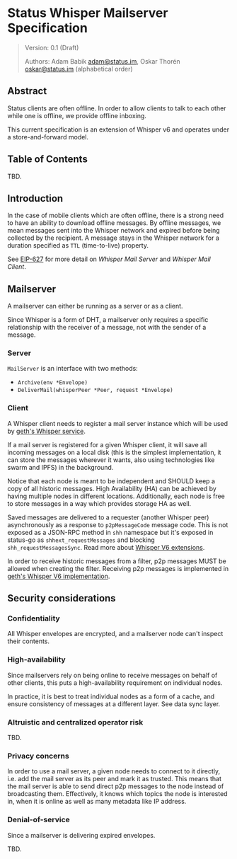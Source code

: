 # Status Whisper Mailserver Specification
> Version: 0.1 (Draft)
>
> Authors: Adam Babik <adam@status.im>, Oskar Thorén <oskar@status.im> (alphabetical order)

## Abstract

Status clients are often offline. In order to allow clients to talk to each other while one is offline, we provide offline inboxing.

This current specification is an extension of Whisper v6 and operates under a store-and-forward model.

## Table of Contents

TBD.

## Introduction

In the case of mobile clients which are often offline, there is a strong need to have an ability to download offline messages. By offline messages, we mean messages sent into the Whisper network and expired before being collected by the recipient. A message stays in the Whisper network for a duration specified as `TTL` (time-to-live) property.

See [EIP-627](https://eips.ethereum.org/EIPS/eip-627) for more detail on *Whisper Mail Server* and *Whisper Mail Client*.

## Mailserver

A mailserver can either be running as a server or as a client.

Since Whisper is a form of DHT, a mailserver only requires a specific relationship with the receiver of a message, not with the sender of a message.

### Server

<!-- TODO: This doesn't actually describe how to implement a mailserver -->

`MailServer` is an interface with two methods:
* `Archive(env *Envelope)`
* `DeliverMail(whisperPeer *Peer, request *Envelope)`

### Client

A Whisper client needs to register a mail server instance which will be used by [geth's Whisper service](https://github.com/ethereum/go-ethereum/blob/v1.8.23/whisper/whisperv6/whisper.go#L209-L213).

If a mail server is registered for a given Whisper client, it will save all incoming messages on a local disk (this is the simplest implementation, it can store the messages wherever it wants, also using technologies like swarm and IPFS) in the background.

Notice that each node is meant to be independent and SHOULD keep a copy of all historic messages. High Availability (HA) can be achieved by having multiple nodes in different locations. Additionally, each node is free to store messages in a way which provides storage HA as well.

Saved messages are delivered to a requester (another Whisper peer) asynchronously as a response to `p2pMessageCode` message code. This is not exposed as a JSON-RPC method in `shh` namespace but it's exposed in status-go as `shhext_requestMessages` and blocking `shh_requestMessagesSync`. Read more about [Whisper V6 extensions](#whisper-v6-extensions-or-status-whisper-node).

In order to receive historic messages from a filter, p2p messages MUST be allowed when creating the filter. Receiving p2p messages is implemented in [geth's Whisper V6 implementation](https://github.com/ethereum/go-ethereum/blob/v1.8.23/whisper/whisperv6/whisper.go#L739-L751).

## Security considerations

### Confidentiality

All Whisper envelopes are encrypted, and a mailserver node can't inspect their contents.

### High-availability

Since mailservers rely on being online to receive messages on behalf of other clients, this puts a high-availability requirement on individual nodes.

In practice, it is best to treat individual nodes as a form of a cache, and ensure consistency of messages at a different layer. See data sync layer.

### Altruistic and centralized operator risk

TBD.

### Privacy concerns

In order to use a mail server, a given node needs to connect to it directly, i.e. add the mail server as its peer and mark it as trusted. This means that the mail server is able to send direct p2p messages to the node instead of broadcasting them. Effectively, it knows which topics the node is interested in, when it is online as well as many metadata like IP address.

### Denial-of-service

Since a mailserver is delivering expired envelopes.

TBD.
